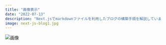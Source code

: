 ```yaml
---
title: "画像表示"
date: "2022-07-13"
description: "Next.jsでmarkdownファイルを利用したブログの構築手順を解説しています。"
image: next-js-blog1.jpg
---
```


![画像](https://picsum.photos/100/200)
